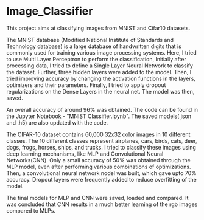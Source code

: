 # Image_Classifier

This project aims at classifying images from MNIST and Cifar10 datasets.

 The MNIST database (Modified National Institute of Standards and Technology database) is a large database of handwritten digits that is commonly used for training various image processing systems. Here, I tried to use Multi Layer Perceptron to perform the classification,
 Initially after processing data, I tried to define a Single Layer Neural Network to classify the dataset. Further, three hidden layers were added to the model.
 Then, I tried improving accuracy by changing the activation functions in the layers, optimizers and their parameters.
 Finally, I tried to apply dropout regularizations on the Dense Layers in the neural net.
 The model was then, saved.
 
 An overall accuracy of around 96% was obtained. The code can be found in the Jupyter Notebook - "MNIST Classifier.ipynb". The saved models(.json and .h5) are also updated with the code.

 The CIFAR-10 dataset contains 60,000 32x32 color images in 10 different classes. The 10 different classes represent airplanes, cars, birds, cats, deer, dogs, frogs, horses, ships, and trucks. I tried to classify these images using deep learning mechanisms, like MLP and Convolutional Neural Networks(CNN).
 Only a small accuracy of 50% was obtained through the MLP model, even after performing various combinations of optimizations.
 Then, a convolutional neural network nodel was built, which gave upto 70% accuracy.
 Dropout layers were frequently added to reduce overfitting of the model.

 The final models for MLP and CNN were saved, loaded and compared. It was concluded that CNN results in a much better learning of the rgb images compared to MLPs.
